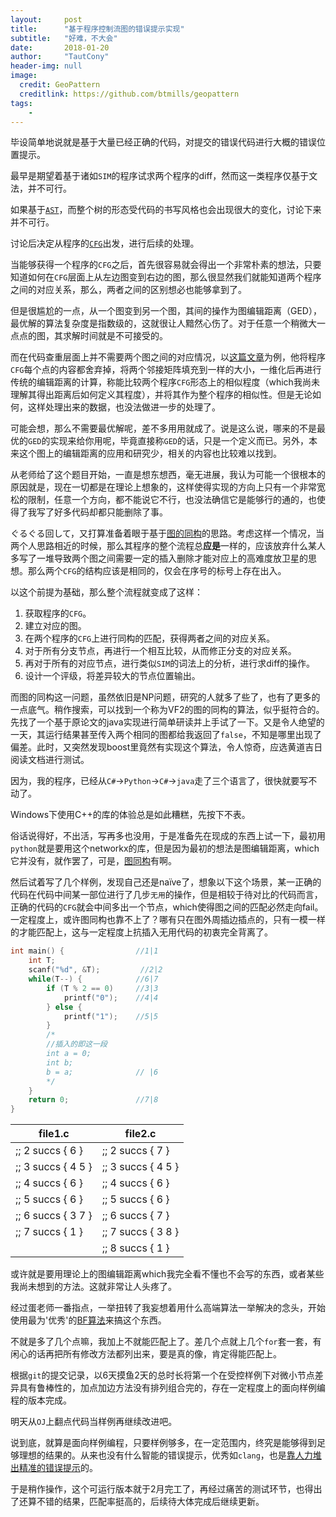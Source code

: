```yaml
---
layout:     post
title:      "基于程序控制流图的错误提示实现"
subtitle:   "好难，不大会"
date:       2018-01-20
author:     "TautCony"
header-img: null
image:
  credit: GeoPattern
  creditlink: https://github.com/btmills/geopattern
tags:
    - 
---
```


毕设简单地说就是基于大量已经正确的代码，对提交的错误代码进行大概的错误位置提示。

<!--more-->

<!-- 2018-01-20 begin -->

最早是期望着基于诸如`SIM`的程序试求两个程序的diff，然而这一类程序仅基于文法，并不可行。

如果基于[`AST`](https://en.wikipedia.org/wiki/Abstract_syntax_tree)，而整个树的形态受代码的书写风格也会出现很大的变化，讨论下来并不可行。

讨论后决定从程序的[`CFG`](https://en.wikipedia.org/wiki/Control_flow_graph)出发，进行后续的处理。

当能够获得一个程序的`CFG`之后，首先很容易就会得出一个非常朴素的想法，只要知道如何在`CFG`层面上从左边图变到右边的图，那么很显然我们就能知道两个程序之间的对应关系，那么，两者之间的区别想必也能够拿到了。

但是很尴尬的一点，从一个图变到另一个图，其间的操作为图编辑距离（GED），最优解的算法复杂度是指数级的，这就很让人黯然心伤了。对于任意一个稍微大一点点的图，其求解时间就是不可接受的。

而在代码查重层面上并不需要两个图之间的对应情况，以[这篇文章](https://www.cs.utexas.edu/~bbeth/files/AComparisonOfSimilarityTechniquesForDetectingSourceCodePlagiarism.pdf)为例，他将程序`CFG`每个点的内容都舍弃掉，将两个邻接矩阵填充到一样的大小，一维化后再进行传统的编辑距离的计算，称能比较两个程序`CFG`形态上的相似程度（which我尚未理解其得出距离后如何定义其程度），并将其作为整个程序的相似性。但是无论如何，这样处理出来的数据，也没法做进一步的处理了。

可能会想，那么不需要最优解呢，差不多用用就成了。说是这么说，哪来的不是最优的`GED`的实现来给你用呢，毕竟直接称`GED`的话，只是一个定义而已。另外，本来这个图上的编辑距离的应用和研究少，相关的内容也比较难以找到。

从老师给了这个题目开始，一直是想东想西，毫无进展，我认为可能一个很根本的原因就是，现在一切都是在理论上想象的，这样使得实现的方向上只有一个非常宽松的限制，任意一个方向，都不能说它不行，也没法确信它是能够行的通的，也使得了我写了好多代码却都只能删除了事。

ぐるぐる回して，又打算准备着眼于基于[图的同构](https://en.wikipedia.org/wiki/Graph_isomorphism)的思路。考虑这样一个情况，当两个人思路相近的时候，那么其程序的整个流程总**应是**一样的，应该放弃什么某人多写了一堆导致两个图之间需要一定的插入删除才能对应上的高难度放卫星的思想。那么两个`CFG`的结构应该是相同的，仅会在序号的标号上存在出入。

以这个前提为基础，那么整个流程就变成了这样：

1. 获取程序的`CFG`。
1. 建立对应的图。
1. 在两个程序的`CFG`上进行同构的匹配，获得两者之间的对应关系。
1. 对于所有分支节点，再进行一个相互比较，从而修正分支的对应关系。
1. 再对于所有的对应节点，进行类似`SIM`的词法上的分析，进行求diff的操作。
1. 设计一个评级，将差异较大的节点位置输出。

而图的同构这一问题，虽然依旧是NP问题，研究的人就多了些了，也有了更多的一点底气。稍作搜索，可以找到一个称为VF2的图的同构的算法，似乎挺符合的。先找了一个基于原论文的java实现进行简单研读并上手试了一下。又是令人绝望的一天，其运行结果甚至传入两个相同的图都给我返回了`false`，不知是哪里出现了偏差。此时，又突然发现boost里竟然有实现这个算法，令人惊奇，应选黄道吉日阅读文档进行测试。

因为，我的程序，已经从`C#`->`Python`->`C#`->`java`走了三个语言了，很快就要写不动了。

<!-- 2018-01-20 end -->


<!-- 2018-01-29 begin -->

Windows下使用C++的库的体验总是如此糟糕，先按下不表。

俗话说得好，不出活，写再多也没用，于是准备先在现成的东西上试一下，最初用`python`就是要用这个networkx的库，但是因为最初的想法是图编辑距离，which它并没有，就作罢了，可是，[图同构](https://networkx.github.io/documentation/networkx-1.10/reference/algorithms.isomorphism.vf2.html)有啊。

然后试着写了几个样例，发现自己还是naïve了，想象以下这个场景，某一正确的代码在代码中间某一部位进行了几步`无用`的操作，但是相较于待对比的代码而言，正确的代码的`CFG`就会中间多出一个节点，which使得图之间的匹配必然走向fail。一定程度上，或许图同构也靠不上了？哪有只在图外周插边插点的，只有一模一样的才能匹配上，这与一定程度上抗插入无用代码的初衷完全背离了。

```c
int main() {                //1|1
    int T;
    scanf("%d", &T);         //2|2
    while(T--) {            //6|7
        if (T % 2 == 0)     //3|3
            printf("0");    //4|4
        } else {
            printf("1");    //5|5
        }
        /*
        //插入的即这一段
        int a = 0;
        int b;
        b = a;              // |6
        */
    }
    return 0;               //7|8
}
```

|       file1.c      |       file2.c      |
| ------------------ | ------------------ |
| ;; 2 succs { 6 }   | ;; 2 succs { 7 }   |
| ;; 3 succs { 4 5 } | ;; 3 succs { 4 5 } |
| ;; 4 succs { 6 }   | ;; 4 succs { 6 }   |
| ;; 5 succs { 6 }   | ;; 5 succs { 6 }   |
| ;; 6 succs { 3 7 } | ;; 6 succs { 7 }   |
| ;; 7 succs { 1 }   | ;; 7 succs { 3 8 } |
|                    | ;; 8 succs { 1 }   |

或许就是要用理论上的图编辑距离which我完全看不懂也不会写的东西，或者某些我尚未想到的方法。这就非常让人头疼了。

<!-- 2018-01-29 end -->

<!-- 2018-02-06 begin -->

经过蛋老师一番指点，一举扭转了我妄想着用什么高端算法一举解决的念头，开始使用最为'优秀'的[BF算法](https://en.wikipedia.org/wiki/Brute-force_search)来搞这个东西。

不就是多了几个点嘛，我加上不就能匹配上了。差几个点就上几个`for`套一套，有闲心的话再把所有修改方法都列出来，要是真的像，肯定得能匹配上。

根据`git`的提交记录，以6天摸鱼2天的总时长将第一个在受控样例下对微小节点差异具有鲁棒性的，加点加边方法没有排列组合完的，存在一定程度上的面向样例编程的版本完成。

明天从`OJ`上翻点代码当样例再继续改进吧。

说到底，就算是面向样例编程，只要样例够多，在一定范围内，终究是能够得到足够理想的结果的。从来也没有什么智能的错误提示，优秀如`clang`，也是[靠人力堆出精准的错误提示](https://www.zhihu.com/question/38615812/answer/77228232)的。

<!-- 2018-02-06 end -->

<!-- 2018-03-02 begin -->

于是稍作操作，这个可运行版本就于2月完工了，再经过痛苦的测试环节，也得出了还算不错的结果，匹配率挺高的，后续待大体完成后继续更新。

<!-- 2018-03-02 end -->
